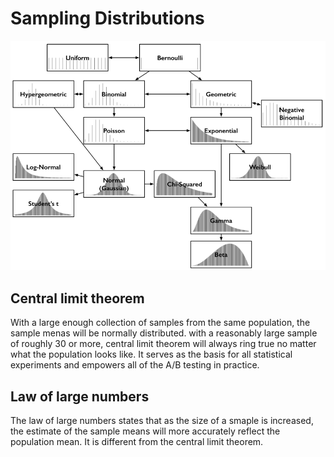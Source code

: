 # Sampling Distributions

![distributions](distributions.png)

## Central limit theorem

With a large enough collection of samples from the same population, the sample menas will be normally distributed. with a reasonably large sample of roughly 30 or more, central limit theorem will always ring true no matter what the population looks like. It serves as the basis for all statistical experiments and empowers all of the A/B testing in practice.

## Law of large numbers

The law of large numbers states that as the size of a smaple is increased, the estimate of the sample means will more accurately reflect the population mean. It is different from the central limit theorem.
